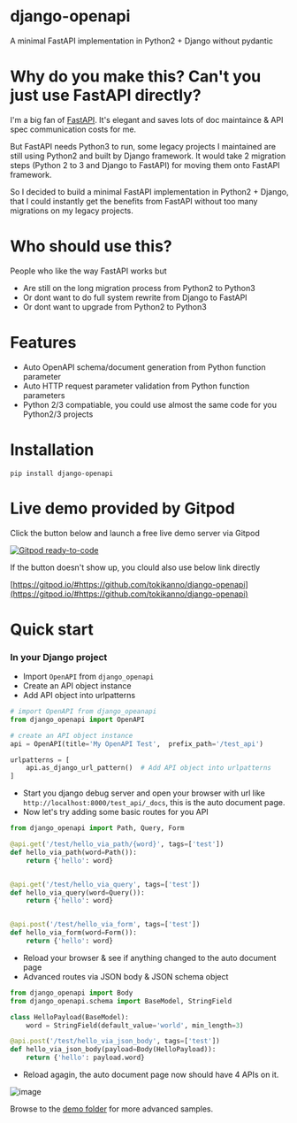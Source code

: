 # django-openapi
A minimal FastAPI implementation in Python2 + Django without pydantic

# Why do you make this? Can't you just use FastAPI directly?
I'm a big fan of [FastAPI](https://fastapi.tiangolo.com/). It's elegant and saves lots of doc maintaince & API spec communication costs for me.

But FastAPI needs Python3 to run, some legacy projects I maintained are still using Python2 and built by  Django framework. It would take 2 migration steps (Python 2 to 3 and Django to FastAPI) for moving them onto FastAPI framework.

So I decided to build a minimal FastAPI implementation in Python2 + Django, that I could instantly get the benefits from FastAPI without too many migrations on my legacy projects.

# Who should use this?
People who like the way FastAPI works but
* Are still on the long migration process from Python2 to Python3
* Or dont want to do full system rewrite from Django to FastAPI
* Or dont want to upgrade from Python2 to Python3

# Features
* Auto OpenAPI schema/document generation from Python function parameter
* Auto HTTP request parameter validation from Python function parameters
* Python 2/3 compatiable, you could use almost the same code for you Python2/3 projects

# Installation

```
pip install django-openapi
```

# Live demo provided by Gitpod

Click the button below and launch a free live demo server via Gitpod

[![Gitpod ready-to-code](https://img.shields.io/badge/Gitpod-ready--to--code-blue?logo=gitpod)](https://gitpod.io/#https://github.com/tokikanno/django-openapi)

If the button doesn't show up, you clould also use below link directly

[https://gitpod.io/#https://github.com/tokikanno/django-openapi](https://gitpod.io/#https://github.com/tokikanno/django-openapi)

# Quick start

### In your Django project

* Import `OpenAPI` from `django_openapi`
* Create an API object instance
* Add API object into urlpatterns

```python
# import OpenAPI from django_opeanapi
from django_openapi import OpenAPI

# create an API object instance
api = OpenAPI(title='My OpenAPI Test',	prefix_path='/test_api')

urlpatterns = [
    api.as_django_url_pattern()  # Add API object into urlpatterns
]
```

* Start you django debug server and open your browser with url like `http://localhost:8000/test_api/_docs`, this is the auto document page.
* Now let's try adding some basic routes for you API

```python
from django_openapi import Path, Query, Form

@api.get('/test/hello_via_path/{word}', tags=['test'])
def hello_via_path(word=Path()):
    return {'hello': word}


@api.get('/test/hello_via_query', tags=['test'])
def hello_via_query(word=Query()):
    return {'hello': word}


@api.post('/test/hello_via_form', tags=['test'])
def hello_via_form(word=Form()):
    return {'hello': word}
```
* Reload your browser & see if anything changed to the auto document page
* Advanced routes via JSON body & JSON schema object

```python
from django_openapi import Body
from django_openapi.schema import BaseModel, StringField

class HelloPayload(BaseModel):
    word = StringField(default_value='world', min_length=3)

@api.post('/test/hello_via_json_body', tags=['test'])
def hello_via_json_body(payload=Body(HelloPayload)):
    return {'hello': payload.word}
```

* Reload agagin, the auto document page now should have 4 APIs on it.

![image](https://github.com/tokikanno/django-openapi/blob/master/docs/images/hello_app.png)

Browse to the [demo folder](https://github.com/tokikanno/django-openapi/tree/master/demo) for more advanced samples.
